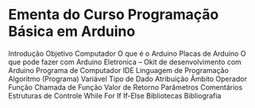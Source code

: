 # Ementa do Curso Programação Básica em Arduino

Introdução
Objetivo
Computador
O que é o Arduino
Placas de Arduino
O que pode fazer com Arduino
Eletronica – Okit de desenvolvimento com Arduino
Programa de Computador
IDE
Linguagem de Programação
Algoritmo (Programa)
Variável
Tipo de Dado
Atribuição
Âmbito
Operador
Função
Chamada de Função
Valor de Retorno
Parâmetros
Comentários
Estruturas de Controle
While
For
If
If-Else
Bibliotecas
Bibliografia
